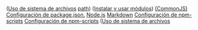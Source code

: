 ([Uso de sistema de archivos](https://nodejs.org/api/fs.html123)
[path](https://nodejs.org/api/path.html))
([Instalar y usar módulos](https://www.npmjs.com/))
[(CommonJS)](https://nodejs.org/docs/latest-v0.10.x/api/modules.html)
[Configuración de package.json.](https://docs.npmjs.com/files/package.json)
[Node.js](https://nodejs.org/)
[Markdown](https://es.wikipedia.org/wiki/Markdown)
[Configuración de npm-scripts](https://docs.npmjs.com/misc/scripts123)
[Configuración de npm-scripts](https://docs.npmjs.com/misc/scripts)
([Uso de sistema de archivos](https://nodejs.org/api/fs.html123)

